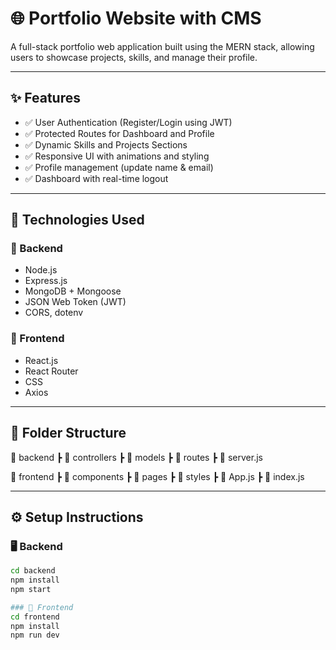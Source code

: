 # 🌐 Portfolio Website with CMS

A full-stack portfolio web application built using the MERN stack, allowing users to showcase projects, skills, and manage their profile.

---

## ✨ Features

- ✅ User Authentication (Register/Login using JWT)
- ✅ Protected Routes for Dashboard and Profile
- ✅ Dynamic Skills and Projects Sections
- ✅ Responsive UI with animations and styling
- ✅ Profile management (update name & email)
- ✅ Dashboard with real-time logout

---

## 🚀 Technologies Used

### 🔧 Backend
- Node.js
- Express.js
- MongoDB + Mongoose
- JSON Web Token (JWT)
- CORS, dotenv

### 🎨 Frontend
- React.js
- React Router
- CSS
- Axios

---

## 📂 Folder Structure

📁 backend
┣ 📁 controllers
┣ 📁 models
┣ 📁 routes
┣ 📄 server.js

📁 frontend
┣ 📁 components
┣ 📁 pages
┣ 📁 styles
┣ 📄 App.js
┣ 📄 index.js


---

## ⚙️ Setup Instructions

### 🖥️ Backend
```bash
cd backend
npm install
npm start

### 🎨 Frontend
cd frontend
npm install
npm run dev
